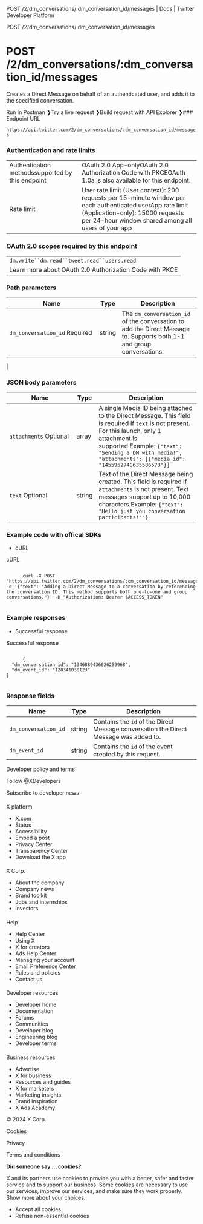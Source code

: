 



POST /2/dm\_conversations/:dm\_conversation\_id/messages | Docs | Twitter Developer Platform 





































































































POST /2/dm\_conversations/:dm\_conversation\_id/messages



 POST /2/dm\_conversations/:dm\_conversation\_id/messages
========================================================

Creates a Direct Message on behalf of an authenticated user, and adds it to the specified conversation.

Run in Postman ❯Try a live request ❯Build request with API Explorer ❯### Endpoint URL

`https://api.twitter.com/2/dm_conversations/:dm_conversation_id/messages`  
  
### Authentication and rate limits



|  |  |
| --- | --- |
| Authentication methodssupported by this endpoint | OAuth 2.0 App-onlyOAuth 2.0 Authorization Code with PKCEOAuth 1.0a is also available for this endpoint. |
| Rate limit | User rate limit (User context): 200 requests per 15-minute window per each authenticated userApp rate limit (Application-only): 15000 requests per 24-hour window shared among all users of your app |

### OAuth 2.0 scopes required by this endpoint



|  |
| --- |
| `dm.write``dm.read``tweet.read``users.read` |
| Learn more about OAuth 2.0 Authorization Code with PKCE |

### Path parameters



| Name | Type | Description |
| --- | --- | --- |
| `dm_conversation_id` Required  | string | The `dm_conversation_id` of the conversation to add the Direct Message to. Supports both 1-1 and group conversations.
 |

  
  
### JSON body parameters



| Name | Type | Description |
| --- | --- | --- |
| `attachments` Optional  | array | A single Media ID being attached to the Direct Message. This field is required if `text` is not present. For this launch, only 1 attachment is supported.Example: `{"text": "Sending a DM with media!", "attachments": [{"media_id": "1455952740635586573"}]` |
| `text` Optional  | string | Text of the Direct Message being created. This field is required if `attachments` is not present. Text messages support up to 10,000 characters.Example: `{"text": "Hello just you conversation participants!""}` |

  
  
### Example code with offical SDKs








* cURL


















 cURL
 
















```

      curl -X POST "https://api.twitter.com/2/dm_conversations/:dm_conversation_id/messages" -d '{"text": "Adding a Direct Message to a conversation by referencing the conversation ID. This method supports both one-to-one and group conversations."}' -H "Authorization: Bearer $ACCESS_TOKEN"
    
```












### Example responses








* Successful response


















 Successful response
 
















```

      {
  "dm_conversation_id": "1346889436626259968",
  "dm_event_id": "128341038123"
}
    
```












### Response fields



| Name | Type | Description |
| --- | --- | --- |
| `dm_conversation_id` | string | Contains the `id` of the Direct Message conversation the Direct Message was added to. |
| `dm_event_id` | string | Contains the `id` of the event created by this request. |



















Developer policy and terms


Follow @XDevelopers


Subscribe to developer news












#### 
 X platform


* X.com
* Status
* Accessibility
* Embed a post
* Privacy Center
* Transparency Center
* Download the X app




#### 
 X Corp.


* About the company
* Company news
* Brand toolkit
* Jobs and internships
* Investors




#### 
 Help


* Help Center
* Using X
* X for creators
* Ads Help Center
* Managing your account
* Email Preference Center
* Rules and policies
* Contact us




#### 
 Developer resources


* Developer home
* Documentation
* Forums
* Communities
* Developer blog
* Engineering blog
* Developer terms




#### 
 Business resources


* Advertise
* X for business
* Resources and guides
* X for marketers
* Marketing insights
* Brand inspiration
* X Ads Academy









 © 2024 X Corp.
 


Cookies


Privacy


Terms and conditions






















**Did someone say … cookies?**  
  


 X and its partners use cookies to provide you with a better, safer and
 faster service and to support our business. Some cookies are necessary to use
 our services, improve our services, and make sure they work properly.
 Show more about your choices.


 




* Accept all cookies
* Refuse non-essential cookies
















